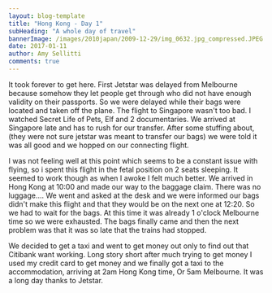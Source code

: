 ```yaml
---
layout: blog-template
title: "Hong Kong - Day 1"
subHeading: "A whole day of travel"
bannerImage: /images/2010japan/2009-12-29/img_0632.jpg_compressed.JPEG
date: 2017-01-11
author: Amy Sellitti
comments: true
---
```

It took forever to get here. First Jetstar was delayed from Melbourne because somehow they let people get through who did not have enough validity on their passports. So we were delayed while their bags were located and taken off the plane. The flight to Singapore wasn't too bad. I watched Secret Life of Pets, Elf and 2 documentaries. We arrived at Singapore late and has to rush for our transfer. After some stuffing about, (they were not sure jetstar was meant to transfer our bags) we were told it was all good and we hopped on our connecting flight.

I was not feeling well at this point which seems to be a constant issue with flying, so i spent this flight in the fetal position on 2 seats sleeping. It seemed to work though as when I awoke I felt much better. We arrived in Hong Kong at 10:00 and made our way to the baggage claim. There was no luggage.... We went and asked at the desk and we were informed our bags didn't make this flight and that they would be on the next one at 12:20. So we had to wait for the bags. At this time it was already 1 o'clock Melbourne time so we were exhausted.  The bags finally came and then the next problem was that it was so late that the trains had stopped.

We decided to get a taxi and went to get money out only to find out that Citibank want working. Long story short after much trying to get money I used my credit card to get money and we finally got a taxi to the accommodation, arriving at 2am Hong Kong time, Or 5am Melbourne. It was a long day thanks to Jetstar.
